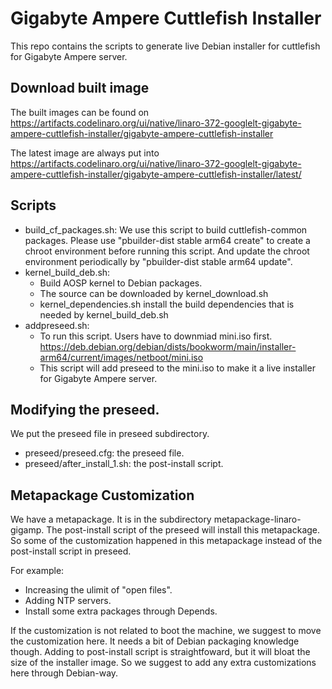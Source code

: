 # Gigabyte Ampere Cuttlefish Installer

This repo contains the scripts to generate live Debian installer for
cuttlefish for Gigabyte Ampere server.

## Download built image

The built images can be found on https://artifacts.codelinaro.org/ui/native/linaro-372-googlelt-gigabyte-ampere-cuttlefish-installer/gigabyte-ampere-cuttlefish-installer

The latest image are always put into https://artifacts.codelinaro.org/ui/native/linaro-372-googlelt-gigabyte-ampere-cuttlefish-installer/gigabyte-ampere-cuttlefish-installer/latest/

## Scripts

 * build_cf_packages.sh:
   We use this script to build cuttlefish-common packages.
   Please use "pbuilder-dist stable arm64 create" to create a
   chroot environment before running this script.
   And update the chroot environment periodically by
   "pbuilder-dist stable arm64 update".
 * kernel_build_deb.sh:
   * Build AOSP kernel to Debian packages.
   * The source can be downloaded by kernel_download.sh
   * kernel_dependencies.sh install the build dependencies that is needed
     by kernel_build_deb.sh
 * addpreseed.sh:
   * To run this script. Users have to downmiad mini.iso first.
     https://deb.debian.org/debian/dists/bookworm/main/installer-arm64/current/images/netboot/mini.iso
   * This script will add preseed to the mini.iso to make it a live
     installer for Gigabyte Ampere server.

## Modifying the preseed.

We put the preseed file in preseed subdirectory.

 * preseed/preseed.cfg: the preseed file.
 * preseed/after_install_1.sh: the post-install script.

## Metapackage Customization

We have a metapackage. It is in the subdirectory metapackage-linaro-gigamp.
The post-install script of the preseed will install this metapackage.
So some of the customization happened in this metapackage instead of
the post-install script in preseed.

For example:
 * Increasing the ulimit of "open files".
 * Adding NTP servers.
 * Install some extra packages through Depends.

If the customization is not related to boot the machine, we suggest
to move the customization here. It needs a bit of Debian packaging knowledge
though. Adding to post-install script is straightfoward, but it will
bloat the size of the installer image. So we suggest to add any extra
customizations here through Debian-way.


